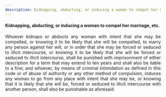 ```yaml
---
description: Kidnapping, abducting, or inducing a woman to compel her marriage, etc.
---
```


#### Kidnapping, abducting, or inducing a woman to compel her marriage, etc.
<div style="text-align: justify">

Whoever kidnaps or abducts any woman with intent that she may be compelled, or knowing it to be likely that she will be compelled, to marry any person against her will, or in order that she may be forced or seduced to illicit intercourse, or knowing it to be likely that she will be forced or seduced to illicit intercourse, shall be punished with imprisonment of either description for a term that may extend to ten years and shall also be liable to a fine; and whoever, by means of criminal intimidation as defined in this code or of abuse of authority or any other method of compulsion, induces any woman to go from any place with intent that she may be, or knowing that it is likely that she will be, forced or seduced to illicit intercourse with another person, shall also be punishable as aforesaid.

</div>
